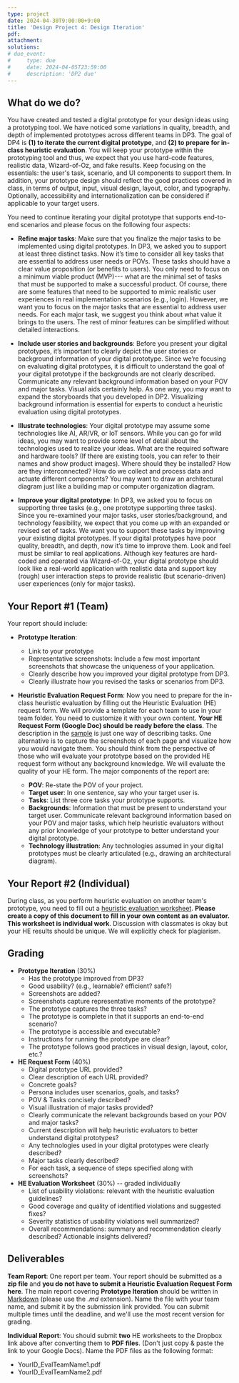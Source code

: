 ```yaml
---
type: project
date: 2024-04-30T9:00:00+9:00
title: 'Design Project 4: Design Iteration'
pdf:
attachment:
solutions:
# due_event: 
#     type: due
#     date: 2024-04-05T23:59:00
#     description: 'DP2 due'
---
```


## What do we do?
You have created and tested a digital prototype for your design ideas using a prototyping tool. We have noticed some variations in quality, breadth, and depth of implemented prototypes across different teams in DP3. The goal of DP4 is **(1) to iterate the current digital prototype**, and **(2) to prepare for in-class heuristic evaluation**. You will keep your prototype within the prototyping tool and thus, we expect that you use hard-code features, realistic data, Wizard-of-Oz, and fake results. Keep focusing on the essentials: the user's task, scenario, and UI components to support them. In addition, your prototype design should reflect the good practices covered in class, in terms of output, input, visual design, layout, color, and typography. Optionally, accessibility and internationalization can be considered if applicable to your target users.  

<!-- **NOTE**: **You can keep improving your prototype after the studio and report deadline**. Your score for this milestone will be based on the report and the UI available at the time of grading. We will notify a time period when grading will happen. In the next DP, you will show your interface to target users and get feedback. You can reflect their feedback into your interface and keep iterating until the final presentation.   -->

You need to continue iterating your digital prototype that supports end-to-end scenarios and please focus on the following four aspects:
* **Refine major tasks**: Make sure that you finalize the major tasks to be implemented using digital prototypes. In DP3, we asked you to support at least three distinct tasks. Now it’s time to consider all key tasks that are essential to address user needs or POVs. These tasks should have a clear value proposition (or benefits to users). You only need to focus on a minimum viable product (MVP)--- what are the minimal set of tasks that must be supported to make a successful product. Of course, there are some features that need to be supported to mimic realistic user experiences in real implementation scenarios (e.g., login). However, we want you to focus on the major tasks that are essential to address user needs. For each major task, we suggest you think about what value it brings to the users. The rest of minor features can be simplified without detailed interactions.

* **Include user stories and backgrounds**: Before you present your digital prototypes, it’s important to clearly depict the user stories or background information of your digital prototype. Since we’re focusing on evaluating digital prototypes, it is difficult to understand the goal of your digital prototype if the backgrounds are not clearly described. Communicate any relevant background information based on your POV and major tasks. Visual aids certainly help. As one way, you may want to expand the storyboards that you developed in DP2. Visualizing background information is essential for experts to conduct a heuristic evaluation using digital prototypes.

* **Illustrate technologies**: Your digital prototype may assume some technologies like AI, AR/VR, or IoT sensors. While you can go for wild ideas, you may want to provide some level of detail about the technologies used to realize your ideas. What are the required software and hardware tools? (If there are existing tools, you can refer to their names and show product images). Where should they be installed? How are they interconnected? How do we collect and process data and actuate different components? You may want to draw an architectural diagram just like a building map or computer organization diagram.

* **Improve your digital prototype**: In DP3, we asked you to focus on supporting three tasks (e.g., one prototype supporting three tasks). Since you re-examined your major tasks, user stories/background, and technology feasibility, we expect that you come up with an expanded or revised set of tasks. We want you to support these tasks by improving your existing digital prototypes. If your digital prototypes have poor quality, breadth, and depth, now it’s time to improve them. Look and feel must be similar to real applications. Although key features are hard-coded and operated via Wizard-of-Oz, your digital prototype should look like a real-world application with realistic data and support key (rough) user interaction steps to provide realistic (but scenario-driven) user experiences (only for major tasks).

## Your Report #1 (Team)
Your report should include:
* **Prototype Iteration**:
  * Link to your prototype
  * Representative screenshots: Include a few most important screenshots that showcase the uniqueness of your application.
  * Clearly describe how you improved your digital prototype from DP3.
  * Clearly illustrate how you revised the tasks or scenarios from DP3.

* **Heuristic Evaluation Request Form**: Now you need to prepare for the in-class heuristic evaluation by filling out the Heuristic Evaluation (HE) request form. We will provide a template for each team to use in your team folder. You need to customize it with your own content. **Your HE Request Form (Google Doc) should be ready before the class**. The description in the [sample](https://docs.google.com/document/d/1uoPGoSyvGcBesLbyA6kJNuWcDIZWUJg6yGj2jG1iBfQ/edit?usp=sharing) is just one way of describing tasks. One alternative is to capture the screenshots of each page and visualize how you would navigate them. You should think from the perspective of those who will evaluate your prototype based on the provided HE request form without any background knowledge. We will evaluate the quality of your HE form. The major components of the report are:
  * **POV**: Re-state the POV of your project.
  * **Target user**: In one sentence, say who your target user is.
  * **Tasks**: List three core tasks your prototype supports.
  * **Backgrounds**: Information that must be present to understand your target user. Communicate relevant background information based on your POV and major tasks, which help heuristic evaluators without any prior knowledge of your prototype to better understand your digital prototype.
  * **Technology illustration**: Any technologies assumed in your digital prototypes must be clearly articulated (e.g., drawing an architectural diagram).

## Your Report #2 (Individual)
During class, as you perform heuristic evaluation on another team's prototype, you need to fill out a [heuristic evaluation worksheet](https://docs.google.com/document/d/1ikU-BifQmgL3stisDlgIiYaBqf2dmHWeMIX8b8qGTbI/edit). **Please create a copy of this document to fill in your own content as an evaluator. This worksheet is individual work**. Discussion with classmates is okay but your HE results should be unique. We will explicitly check for plagiarism.

## Grading
* **Prototype Iteration** (30%)
  * Has the prototype improved from DP3?
  * Good usability? (e.g., learnable? efficient? safe?)
  * Screenshots are added?
  * Screenshots capture representative moments of the prototype?
  * The prototype captures the three tasks?
  * The prototype is complete in that it supports an end-to-end scenario?
  * The prototype is accessible and executable?
  * Instructions for running the prototype are clear?
  * The prototype follows good practices in visual design, layout, color, etc.?
* **HE Request Form** (40%)
  * Digital prototype URL provided?
  * Clear description of each URL provided?
  * Concrete goals?
  * Persona includes user scenarios, goals, and tasks?
  * POV & Tasks concisely described?
  * Visual illustration of major tasks provided?
  * Clearly communicate the relevant backgrounds based on your POV and major tasks?
  * Current description will help heuristic evaluators to better understand digital prototypes?
  * Any technologies used in your digital prototypes were clearly described?
  * Major tasks clearly described?
  * For each task, a sequence of steps specified along with screenshots?
* **HE Evaluation Worksheet** (30%) -- graded individually
  * List of usability violations: relevant with the heuristic evaluation guidelines?
  * Good coverage and quality of identified violations and suggested fixes?
  * Severity statistics of usability violations well summarized?
  * Overall recommendations: summary and recommendation clearly described? Actionable insights delivered?

## Deliverables
**Team Report**: One report per team. Your report should be submitted as a **zip file** and **you do not have to submit a Heuristic Evaluation Request Form here**. The main report covering **Prototype Iteration** should be written in [Markdown](https://daringfireball.net/projects/markdown/) (please use the *.md* extension). Name the file with your team name, and submit it by the submission link provided. You can submit multiple times until the deadline, and we'll use the most recent version for grading.

**Individual Report**: You should submit **two** HE worksheets to the Dropbox link above after converting them to **PDF files**. (Don't just copy & paste the link to your Google Docs). Name the PDF files as the following format: 
* YourID_EvalTeamName1.pdf 
* YourID_EvalTeamName2.pdf

